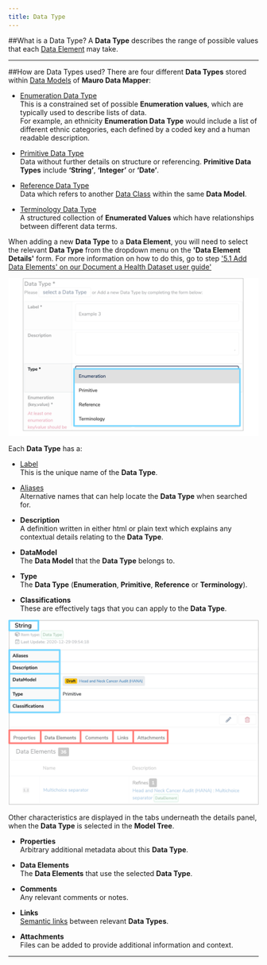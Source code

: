```yaml
---
title: Data Type
---
```


##What is a Data Type?
A **Data Type** describes the range of possible values that each [Data Element](../data-element/data-element.md) may take. 

---

##How are Data Types used?
There are four different **Data Types** stored within [Data Models](../data-model/data-model.md) of **Mauro Data Mapper**:

* [Enumeration Data Type](../enumeration-data-type/enumeration-data-type.md)  
	This is a constrained set of possible **Enumeration values**, which are typically used to describe lists of data.  
	For example, an ethnicity **Enumeration Data Type** would include a list of different ethnic categories, each defined by a coded key and a human readable description.

* [Primitive Data Type](../primitive-data-type/primitive-data-type.md)  
	Data without further details on structure or referencing. **Primitive Data Types** include **‘String’**, **‘Integer’** or **‘Date’**.
	
* [Reference Data Type](../reference-data-type/reference-data-type.md)  
	Data which refers to another [Data Class](../data-class/data-class.md) within the same **Data Model**. 
	
* [Terminology Data Type](../terminology-data-type/terminology-data-type.md)  
	A structured collection of **Enumerated Values** which have relationships between different data terms.
	
When adding a new **Data Type** to a **Data Element**, you will need to select the relevant **Data Type** from the dropdown menu on the **'Data Element Details'** form. For more information on how to do this, go to step ['5.1 Add Data Elements' on our Document a Health Dataset user guide'](../../user-guides/document-a-dataset/document-a-dataset.md#create-a-new-data-element)

![Data Type dropdown menu](data-type-dropdown-menu.png) 
 
Each **Data Type** has a:
 
* [Label](../label/label.md)  
	This is the unique name of the **Data Type**.

* [Aliases](../aliases/aliases.md)  
	Alternative names that can help locate the **Data Type** when searched for.

* **Description**  
	A definition written in either html or plain text which explains any contextual details relating to the **Data Type**.

* **DataModel**  
	The **Data Model** that the **Data Type** belongs to.

* **Type**  
	The **Data Type** (**Enumeration**, **Primitive**, **Reference** or **Terminology**).
	
* **Classifications**  
	These are effectively tags that you can apply to the **Data Type**.
	
![Data Type details panel](data-type-details-panel.png) 

Other characteristics are displayed in the tabs underneath the details panel, when the **Data Type** is selected in the **Model Tree**.

* **Properties**  
	Arbitrary additional metadata about this **Data Type**.

* **Data Elements**  
	The **Data Elements** that use the selected **Data Type**.

* **Comments**  
	Any relevant comments or notes.

* **Links**  
	[Semantic links](../semantic-links/semantic-links.md) between relevant **Data Types**.

* **Attachments**  
	Files can be added to provide additional information and context.


---

